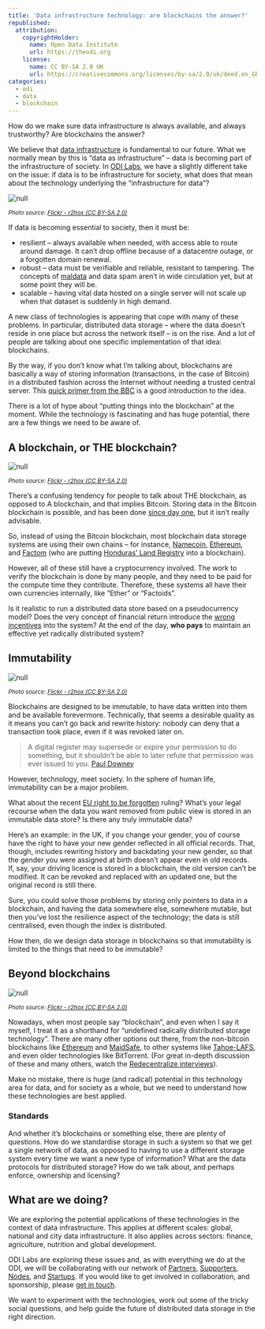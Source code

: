 ```yaml
---
title: 'Data infrastructure technology: are blockchains the answer?'
republished:
  attribution:
    copyrightHolder:
      name: Open Data Institute
      url: https://theodi.org
    license:
      name: CC BY-SA 2.0 UK
      url: https://creativecommons.org/licenses/by-sa/2.0/uk/deed.en_GB
categories:
  - odi
  - data
  - blockchain
---
```

How do we make sure data infrastructure is always available, and always trustworthy? Are blockchains the answer?

We believe that [data infrastructure](http://theodi.org/who-owns-our-data-infrastructure) is fundamental to our future. What we normally mean by this is “data as infrastructure” – data is becoming part of the infrastructure of society. In [ODI Labs](http://theodi.org/labs), we have a slightly different take on the issue: if data is to be infrastructure for society, what does that mean about the technology underlying the “infrastructure for data”?

![null](https://bd7a65e2cb448908f934-86a50c88e47af9e1fb58ce0672b5a500.r32.cf3.rackcdn.com/uploads/assets/28/f9/5628f98e1f986a081e000021/data_infra_1.jpg)

_<small>Photo source: [Flickr - r2hox (CC BY-SA 2.0)](https://www.flickr.com/photos/rh2ox/9990016123/ " r2hox ")</small>_

If data is becoming essential to society, then it must be:

* resilient – always available when needed, with access able to route around damage. It can’t drop offline because of a datacentre outage, or a forgotten domain renewal.
* robust – data must be verifiable and reliable, resistant to tampering. The concepts of [maldata](https://thehackernews.com/2014/05/microsoft-security-essential-found.html) and data spam aren’t in wide circulation yet, but at some point they will be.
* scalable – having vital data hosted on a single server will not scale up when that dataset is suddenly in high demand.

A new class of technologies is appearing that cope with many of these problems. In particular, distributed data storage – where the data doesn’t reside in one place but across the network itself – is on the rise. And a lot of people are talking about one specific implementation of that idea: blockchains.

By the way, if you don’t know what I’m talking about, blockchains are basically a way of storing information (transactions, in the case of Bitcoin) in a distributed fashion across the Internet without needing a trusted central server. This [quick primer from the BBC](http://www.bbc.co.uk/news/technology-33090285) is a good introduction to the idea.

There is a lot of hype about “putting things into the blockchain” at the moment. While the technology is fascinating and has huge potential, there are a few things we need to be aware of.

## A blockchain, or THE blockchain?

![null](https://bd7a65e2cb448908f934-86a50c88e47af9e1fb58ce0672b5a500.r32.cf3.rackcdn.com/uploads/assets/28/fd/5628fd8b1f986a081e000025/data_infra_4.jpg)

_<small>Photo source: [Flickr - r2hox (CC BY-SA 2.0)](https://www.flickr.com/photos/rh2ox/9990024683/in/photostream/ " r2hox ")</small>_

There’s a confusing tendency for people to talk about THE blockchain, as opposed to A blockchain, and that implies Bitcoin. Storing data in the Bitcoin blockchain is possible, and has been done [since day one](http://www.righto.com/2014/02/ascii-bernanke-wikileaks-photographs.html), but it isn’t really advisable.

So, instead of using the Bitcoin blockchain, most blockchain data storage systems are using their own chains – for instance, [Namecoin](https://namecoin.info/), [Ethereum](https://ethereum.org/), and [Factom](http://factom.org/) (who are putting [Honduras’ Land Registry](http://siliconangle.com/blog/2015/05/17/honduras-to-use-bitcoin-blockchain-tech-to-run-its-land-registry/) into a blockchain).

However, all of these still have a cryptocurrency involved. The work to verify the blockchain is done by many people, and they need to be paid for the compute time they contribute. Therefore, these systems all have their own currencies internally, like “Ether” or “Factoids”.

Is it realistic to run a distributed data store based on a pseudocurrency model? Does the very concept of financial return introduce the [wrong incentives](https://hbr.org/2009/03/when-economic-incentives-backfire) into the system? At the end of the day, **who pays** to maintain an effective yet radically distributed system?

## Immutability

![null](https://bd7a65e2cb448908f934-86a50c88e47af9e1fb58ce0672b5a500.r32.cf3.rackcdn.com/uploads/assets/28/fb/5628fb551f986a081e000023/data_infra_2.jpg)

_<small>Photo source: [Flickr - r2hox (CC BY-SA 2.0)](https://www.flickr.com/photos/rh2ox/9989876925/ " r2hox ")</small>_

Blockchains are designed to be immutable, to have data written into them and be available forevermore. Technically, that seems a desirable quality as it means you can’t go back and rewrite history: nobody can deny that a transaction took place, even if it was revoked later on.

> A digital register may supersede or expire your permission to do something, but it shouldn’t be able to later refute that permission was ever issued to you. [Paul Downey](https://gds.blog.gov.uk/2015/09/01/registers-authoritative-lists-you-can-trust/)

However, technology, meet society. In the sphere of human life, immutability can be a major problem.

What about the recent [EU right to be forgotten](https://en.wikipedia.org/wiki/Right_to_be_forgotten) ruling? What’s your legal recourse when the data you want removed from public view is stored in an immutable data store? Is there any truly immutable data?

Here’s an example: in the UK, if you change your gender, you of course have the right to have your new gender reflected in all official records. That, though, includes rewriting history and backdating your new gender, so that the gender you were assigned at birth doesn’t appear even in old records. If, say, your driving licence is stored in a blockchain, the old version can’t be modified. It can be revoked and replaced with an updated one, but the original record is still there.

Sure, you could solve those problems by storing only pointers to data in a blockchain, and having the data somewhere else, somewhere mutable, but then you’ve lost the resilience aspect of the technology; the data is still centralised, even though the index is distributed.

How then, do we design data storage in blockchains so that immutability is limited to the things that need to be immutable?

## Beyond blockchains

![null](https://bd7a65e2cb448908f934-86a50c88e47af9e1fb58ce0672b5a500.r32.cf3.rackcdn.com/uploads/assets/29/00/56290077d0d46207c8000031/data_infra_5.jpg)

_<small>Photo source: [Flickr - r2hox (CC BY-SA 2.0)](https://www.flickr.com/photos/rh2ox/9989872634/in/photostream/ " r2hox ")</small>_

Nowadays, when most people say “blockchain”, and even when I say it myself, I treat it as a shorthand for “undefined radically distributed storage technology”. There are many other options out there, from the non-bitcoin blockchains like [Ethereum](https://ethereum.org/) and [MaidSafe](http://maidsafe.net/), to other systems like [Tahoe-LAFS](https://en.wikipedia.org/wiki/Tahoe-LAFS), and even older technologies like BitTorrent. (For great in-depth discussion of these and many others, watch the [Redecentralize interviews](http://redecentralize.org/interviews/)).

Make no mistake, there is huge (and radical) potential in this technology area for data, and for society as a whole, but we need to understand how these technologies are best applied.

### Standards

And whether it’s blockchains or something else, there are plenty of questions. How do we standardise storage in such a system so that we get a single network of data, as opposed to having to use a different storage system every time we want a new type of information? What are the data protocols for distributed storage? How do we talk about, and perhaps enforce, ownership and licensing?

## What are we doing?

We are exploring the potential applications of these technologies in the context of data infrastructure. This applies at different scales: global, national and city data infrastructure. It also applies across sectors: finance, agriculture, nutrition and global development.

ODI Labs are exploring these issues and, as with everything we do at the ODI, we will be collaborating with our network of [Partners](http://theodi.org/membership), [Supporters](http://theodi.org/membership), [Nodes](http://theodi.org/nodes), and [Startups](http://theodi.org/startups). If you would like to get involved in collaboration, and sponsorship, please [get in touch](mailto:labs@theodi.org).

We want to experiment with the technologies, work out some of the tricky social questions, and help guide the future of distributed data storage in the right direction.
